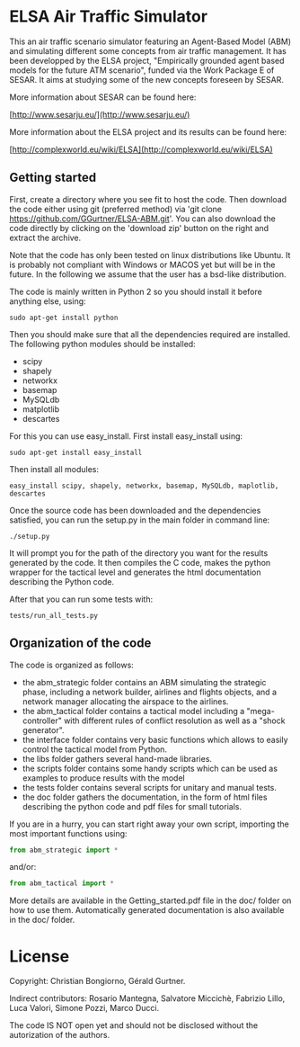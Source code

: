  # ELSA Air Traffic Simulator 

This an air traffic scenario simulator featuring an Agent-Based Model (ABM) and simulating different some concepts from air traffic management. It has been developped by the ELSA project, "Empirically grounded agent based models for the future ATM scenario", funded via the Work Package E of SESAR. It aims at studying some of the new concepts foreseen by SESAR. 

More information about SESAR can be found here:

[http://www.sesarju.eu/](http://www.sesarju.eu/)

More information about the ELSA project and its results can be found here:

[http://complexworld.eu/wiki/ELSA](http://complexworld.eu/wiki/ELSA)

## Getting started

First, create a directory where you see fit to host the code. Then download the code
either using git (preferred method) via 'git clone https://github.com/GGurtner/ELSA-ABM.git'. You can also download the code directly by clicking on the 'download zip' button on the right and extract the archive.

Note that the code has only been tested on linux distributions like Ubuntu. It is probably not compliant with Windows or MACOS yet but will be in the future. In the following we assume that the user has a bsd-like distribution.

The code is mainly written in Python 2 so you should install it before anything else, using:

```
sudo apt-get install python
```

Then you should make sure that all the dependencies required are installed. The following python modules should be installed:

* scipy
* shapely
* networkx
* basemap
* MySQLdb
* matplotlib
* descartes

For this you can use easy_install. First install easy_install using:

```
sudo apt-get install easy_install 
```

Then install all modules:

```
easy_install scipy, shapely, networkx, basemap, MySQLdb, maplotlib, descartes
```

Once the source code has been downloaded and the dependencies satisfied, you can run the setup.py in the main folder in command line:

```
./setup.py
```

It will prompt you for the path of the directory you want for the results generated by the code. It then compiles the C code, makes the python wrapper for the tactical level and generates the html documentation describing the Python code.

After that you can run some tests with:

```
tests/run_all_tests.py
```

## Organization of the code

The code is organized as follows:
* the abm_strategic folder contains an ABM simulating the strategic phase, including a network builder, airlines and flights objects, and a network manager allocating the airspace to the airlines. 
* the abm_tactical folder contains a tactical model including a "mega-controller" with different rules of conflict resolution as well as a "shock generator".
* the interface folder contains very basic functions which allows to easily control the tactical model from Python.
* the libs folder gathers several hand-made libraries.
* the scripts folder contains some handy scripts which can be used as examples to produce results with the model
* the tests folder contains several scripts for unitary and manual tests. 
* the doc folder gathers the documentation, in the form of html files describing the python code and pdf files for small tutorials.

If you are in a hurry, you can start right away your own script, importing the most important functions using:

```python
from abm_strategic import *
```

and/or:

```python
from abm_tactical import *
```

More details are available in the Getting_started.pdf file in the doc/ folder on how to use them. Automatically generated documentation is also available in the doc/ folder.



# License

Copyright: Christian Bongiorno, Gérald Gurtner.

Indirect contributors: Rosario Mantegna, Salvatore Miccichè, Fabrizio Lillo, Luca Valori, Simone Pozzi, Marco Ducci.

The code IS NOT open yet and should not be disclosed without the autorization of the authors.